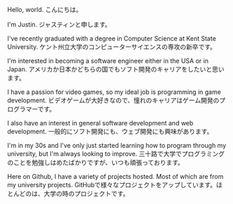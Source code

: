 Hello, world.
こんにちは。

I'm Justin.
ジャスティンと申します。

I've recently graduated with a degree in Computer Science at Kent State University. 
ケント州立大学のコンピューターサイエンスの専攻の新卒です。

I'm interested in becoming a software engineer either in the USA or in Japan.
アメリカか日本かどちらの国でもソフト開発のキャリアをしたいと思います。

I have a passion for video games, so my ideal job is programming in game development. 
ビデオゲームが大好きなので、憧れのキャリアはゲーム開発のプログラマーです。

I also have an interest in general software development and web development.
一般的にソフト開発にも、ウェブ開発にも興味があります。

I'm in my 30s and I've only just started learning how to program through my university, but I'm always looking to improve. 
三十路で大学でプログラミングのことを勉強しはめたばかりですが、いつも頑張っております。

Here on Github, I have a variety of projects hosted. Most of which are from my university projects.
GitHubで様々なプロジェクトをアップしています。ほとんどのは、大学の時のプロジェクトです。
